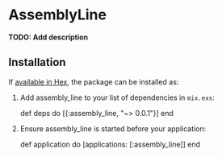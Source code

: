 # AssemblyLine

**TODO: Add description**

## Installation

If [available in Hex](https://hex.pm/docs/publish), the package can be installed as:

  1. Add assembly_line to your list of dependencies in `mix.exs`:

        def deps do
          [{:assembly_line, "~> 0.0.1"}]
        end

  2. Ensure assembly_line is started before your application:

        def application do
          [applications: [:assembly_line]]
        end

